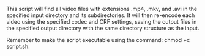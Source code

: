 This script will find all video files with extensions .mp4, .mkv, and .avi in the specified input directory and its subdirectories. It will then re-encode each video using the specified codec and CRF settings, saving the output files in the specified output directory with the same directory structure as the input.

Remember to make the script executable using the command: chmod +x script.sh.
